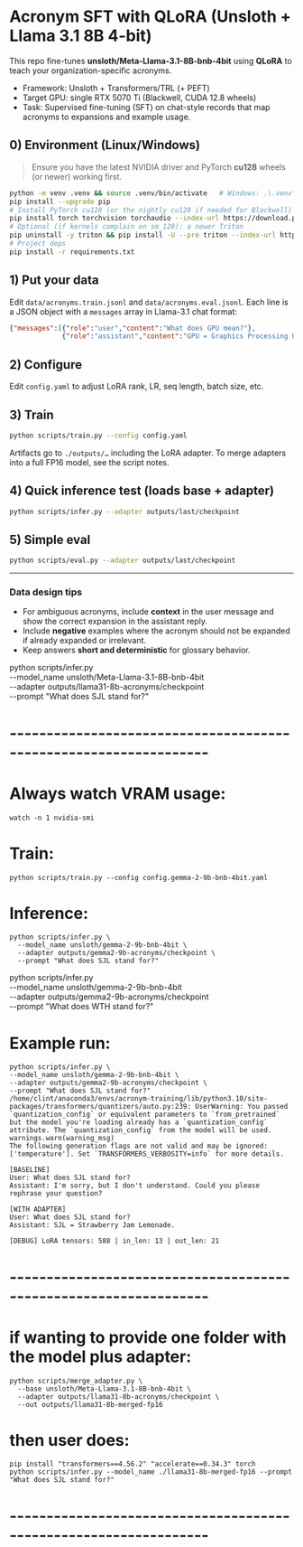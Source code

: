 # Acronym SFT with QLoRA (Unsloth + Llama 3.1 8B 4-bit)

This repo fine-tunes **unsloth/Meta-Llama-3.1-8B-bnb-4bit** using **QLoRA** to teach your organization-specific acronyms.

- Framework: Unsloth + Transformers/TRL (+ PEFT)
- Target GPU: single RTX 5070 Ti (Blackwell, CUDA 12.8 wheels)
- Task: Supervised fine-tuning (SFT) on chat-style records that map acronyms to expansions and example usage.

## 0) Environment (Linux/Windows)
> Ensure you have the latest NVIDIA driver and PyTorch **cu128** wheels (or newer) working first.

```bash
python -m venv .venv && source .venv/bin/activate   # Windows: .\.venv\Scripts\Activate.ps1
pip install --upgrade pip
# Install PyTorch cu128 (or the nightly cu128 if needed for Blackwell)
pip install torch torchvision torchaudio --index-url https://download.pytorch.org/whl/cu128
# Optional (if kernels complain on sm_120): a newer Triton
pip uninstall -y triton && pip install -U --pre triton --index-url https://pypi.nvidia.com/
# Project deps
pip install -r requirements.txt
```

## 1) Put your data
Edit `data/acronyms.train.jsonl` and `data/acronyms.eval.jsonl`.
Each line is a JSON object with a `messages` array in Llama-3.1 chat format:
```json
{"messages":[{"role":"user","content":"What does GPU mean?"},
             {"role":"assistant","content":"GPU = Graphics Processing Unit."}]}
```

## 2) Configure
Edit `config.yaml` to adjust LoRA rank, LR, seq length, batch size, etc.

## 3) Train
```bash
python scripts/train.py --config config.yaml
```
Artifacts go to `./outputs/…` including the LoRA adapter. To merge adapters into a full FP16 model, see the script notes.

## 4) Quick inference test (loads base + adapter)
```bash
python scripts/infer.py --adapter outputs/last/checkpoint
```

## 5) Simple eval
```bash
python scripts/eval.py --adapter outputs/last/checkpoint
```

---

### Data design tips
- For ambiguous acronyms, include **context** in the user message and show the correct expansion in the assistant reply.
- Include **negative** examples where the acronym should not be expanded if already expanded or irrelevant.
- Keep answers **short and deterministic** for glossary behavior.


python scripts/infer.py \
  --model_name unsloth/Meta-Llama-3.1-8B-bnb-4bit \
  --adapter outputs/llama31-8b-acronyms/checkpoint \
  --prompt "What does SJL stand for?"

# -----------------------------------------------------------------

# Always watch VRAM usage:
```
watch -n 1 nvidia-smi
```

# Train:
```
python scripts/train.py --config config.gemma-2-9b-bnb-4bit.yaml
```

# Inference:
```
python scripts/infer.py \
  --model_name unsloth/gemma-2-9b-bnb-4bit \
  --adapter outputs/gemma2-9b-acronyms/checkpoint \
  --prompt "What does SJL stand for?"
 ```

 python scripts/infer.py \
  --model_name unsloth/gemma-2-9b-bnb-4bit \
  --adapter outputs/gemma2-9b-acronyms/checkpoint \
  --prompt "What does WTH stand for?"

 # Example run:
  ```
  python scripts/infer.py \
  --model_name unsloth/gemma-2-9b-bnb-4bit \
  --adapter outputs/gemma2-9b-acronyms/checkpoint \
  --prompt "What does SJL stand for?"
/home/clint/anaconda3/envs/acronym-training/lib/python3.10/site-packages/transformers/quantizers/auto.py:239: UserWarning: You passed `quantization_config` or equivalent parameters to `from_pretrained` but the model you're loading already has a `quantization_config` attribute. The `quantization_config` from the model will be used.
  warnings.warn(warning_msg)
The following generation flags are not valid and may be ignored: ['temperature']. Set `TRANSFORMERS_VERBOSITY=info` for more details.

[BASELINE]
User: What does SJL stand for?
Assistant: I'm sorry, but I don't understand. Could you please rephrase your question?

[WITH ADAPTER]
User: What does SJL stand for?
Assistant: SJL = Strawberry Jam Lemonade.

[DEBUG] LoRA tensors: 588 | in_len: 13 | out_len: 21
```

# -----------------------------------------------------------------
# if wanting to provide one folder with the model plus adapter:
```
python scripts/merge_adapter.py \
  --base unsloth/Meta-Llama-3.1-8B-bnb-4bit \
  --adapter outputs/llama31-8b-acronyms/checkpoint \
  --out outputs/llama31-8b-merged-fp16
```

# then user does:
```
pip install "transformers==4.56.2" "accelerate==0.34.3" torch
python scripts/infer.py --model_name ./llama31-8b-merged-fp16 --prompt "What does SJL stand for?"
```
# -----------------------------------------------------------------